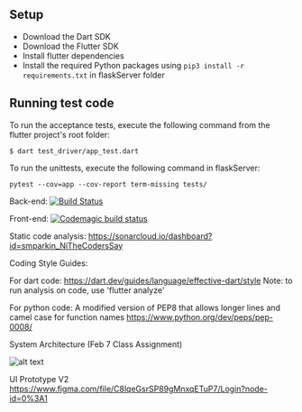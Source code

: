 ## Setup

- Download the Dart SDK
- Download the Flutter SDK
- Install flutter dependencies
- Install the required Python packages using `pip3 install -r requirements.txt` in flaskServer folder



## Running test code

To run the acceptance tests, execute the following command from the flutter project's root folder:
  ```
  $ dart test_driver/app_test.dart
  ```
To run the unittests, execute the following command in flaskServer:
  ```
  pytest --cov=app --cov-report term-missing tests/
  ```

Back-end: [![Build Status](https://travis-ci.com/smparkin/NiTheCodersSay.svg?branch=master)](https://travis-ci.com/smparkin/NiTheCodersSay)

Front-end: [![Codemagic build status](https://api.codemagic.io/apps/5ea3677d5a66a0207c95b32f/5ea3677d5a66a0207c95b32e/status_badge.svg)](https://codemagic.io/apps/5ea3677d5a66a0207c95b32f/5ea3677d5a66a0207c95b32e/latest_build)

Static code analysis:
https://sonarcloud.io/dashboard?id=smparkin_NiTheCodersSay

Coding Style Guides:

For dart code: https://dart.dev/guides/language/effective-dart/style
Note: to run analysis on code, use 'flutter analyze'

For python code: A modified version of PEP8 that allows longer lines and camel case for function names https://www.python.org/dev/peps/pep-0008/

System Architecture (Feb 7 Class Assignment)

![alt text](https://github.com/smparkin/NiTheCodersSay/blob/master/DeploymentDiagram1.jpg)


UI Prototype V2
https://www.figma.com/file/C8lqeGsrSP89gMnxqETuP7/Login?node-id=0%3A1
